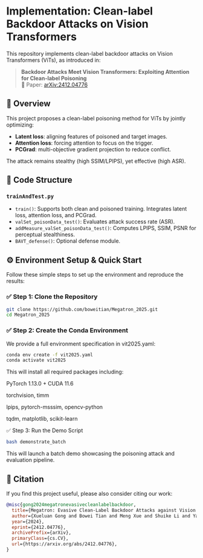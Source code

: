# Implementation: Clean-label Backdoor Attacks on Vision Transformers

This repository implements clean-label backdoor attacks on Vision Transformers (ViTs), as introduced in:

> **Backdoor Attacks Meet Vision Transformers: Exploiting Attention for Clean-label Poisoning**  
> 📄 Paper: [arXiv:2412.04776](https://arxiv.org/abs/2412.04776)

## 📌 Overview

This project proposes a clean-label poisoning method for ViTs by jointly optimizing:

- **Latent loss**: aligning features of poisoned and target images.
- **Attention loss**: forcing attention to focus on the trigger.
- **PCGrad**: multi-objective gradient projection to reduce conflict.

The attack remains stealthy (high SSIM/LPIPS), yet effective (high ASR).

## 🧩 Code Structure

### `trainAndTest.py`
- `train()`: Supports both clean and poisoned training. Integrates latent loss, attention loss, and PCGrad.
- `valSet_poisonData_test()`: Evaluates attack success rate (ASR).
- `addMeasure_valSet_poisonData_test()`: Computes LPIPS, SSIM, PSNR for perceptual stealthiness.
- `BAVT_defense()`: Optional defense module.

## ⚙️ Environment Setup & Quick Start

Follow these simple steps to set up the environment and reproduce the results:

### ✅ Step 1: Clone the Repository

```bash
git clone https://github.com/boweitian/Megatron_2025.git
cd Megatron_2025 
```

### ✅ Step 2: Create the Conda Environment
We provide a full environment specification in vit2025.yaml:

```bash
conda env create -f vit2025.yaml
conda activate vit2025
```

This will install all required packages including:

PyTorch 1.13.0 + CUDA 11.6

torchvision, timm

lpips, pytorch-msssim, opencv-python

tqdm, matplotlib, scikit-learn

✅ Step 3: Run the Demo Script

```bash
bash demonstrate_batch
```

This will launch a batch demo showcasing the poisoning attack and evaluation pipeline.

## 📌 Citation
If you find this project useful, please also consider citing our work:

```bibtex
@misc{gong2024megatronevasivecleanlabelbackdoor,
  title={Megatron: Evasive Clean-Label Backdoor Attacks against Vision Transformer},
  author={Xueluan Gong and Bowei Tian and Meng Xue and Shuike Li and Yanjiao Chen and Qian Wang},
  year={2024},
  eprint={2412.04776},
  archivePrefix={arXiv},
  primaryClass={cs.CV},
  url={https://arxiv.org/abs/2412.04776},
}
```